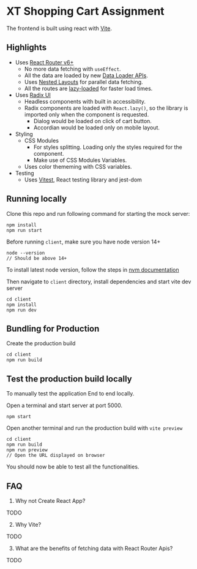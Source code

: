 # XT Shopping Cart Assignment

The frontend is built using react with [Vite](https://vitejs.dev/).

## Highlights

- Uses [React Router v6+](https://reactrouter.com/en/main)
  - No more data fetching with `useEffect`. 
  - All the data are loaded by new [Data Loader APIs](https://reactrouter.com/en/main/start/overview#data-loading).
  - Uses [Nested Layouts](https://reactrouter.com/en/main/start/overview#nested-routes) for parallel data fetching.
  - All the routes are [lazy-loaded](https://reactrouter.com/en/main/route/lazy#lazy) for faster load times.
- Uses [Radix UI](https://www.radix-ui.com/docs/primitives/overview/introduction)
  - Headless components with built in accessibility.
  - Radix components are loaded with `React.lazy()`, so the library is imported only when the component is requested.
    - Dialog would be loaded on click of cart button.
    - Accordian would be loaded only on mobile layout.
- Styling
  - CSS Modules
    - For styles splitting. Loading only the styles required for the component.
    - Make use of CSS Modules Variables.
  - Uses color thememing with CSS variables.
- Testing
  - Uses [Vitest](https://vitest.dev/), React testing library and jest-dom

## Running locally

Clone this repo and run following command for starting the mock server:

```
npm install
npm run start
```

Before running `client`, make sure you have node version 14+

```
node --version
// Should be above 14+
```

To install latest node version, follow the steps in [nvm documentation](https://github.com/nvm-sh/nvm)

Then navigate to `client` directory, install dependencies and start vite dev server

```
cd client
npm install
npm run dev
```

## Bundling for Production

Create the production build

```
cd client
npm run build
```

## Test the production build locally

To manually test the application End to end locally.

Open a terminal and start server at port 5000.

```
npm start
```

Open another terminal and run the production build with `vite preview`

```
cd client
npm run build
npm run preview
// Open the URL displayed on browser
```

You should now be able to test all the functionalities.

## FAQ

1. Why not Create React App?

TODO

2. Why Vite?

TODO

3. What are the benefits of fetching data with React Router Apis?

TODO
